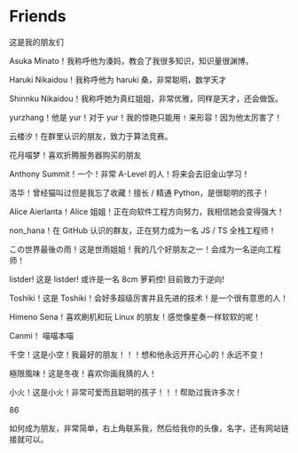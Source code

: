 # Friends

这是我的朋友们

Asuka Minato！我称呼他为湊妈，教会了我很多知识，知识量很渊博。

Haruki Nikaidou！我称呼他为 haruki 桑，非常聪明，数学天才

Shinnku Nikaidou！我称呼她为真红姐姐，非常优雅，同样是天才，还会做饭。

yurzhang！他是 yur！对于 yur！我的惊艳只能用 `!` 来形容！因为他太厉害了！

云楼汐！在群里认识的朋友，致力于算法竞赛。

花月喵梦！喜欢折腾服务器购买的朋友

Anthony Summit！一个！非常 A-Level 的人！将来会去旧金山学习！

洛华！曾经猫叫过但是我忘了收藏！擅长 / 精通 Python，是很聪明的孩子！

Alice Aierlanta！Alice 姐姐！正在向软件工程方向努力，我相信她会变得强大！

non_hana！在 GitHub 认识的群友，正在努力成为一名 JS / TS 全栈工程师！

この世界最後の雨！这是世雨姐姐！我的几个好朋友之一！会成为一名逆向工程师！

listder! 这是 listder! 或许是一名 8cm 萝莉控! 目前致力于逆向!

Toshiki！这是 Toshiki！会好多超级厉害并且先进的技术！是一个很有意思的人！

Himeno Sena！喜欢刷机和玩 Linux 的朋友！感觉像星奏一样软软的呢！

Canmi！ 喵喵本喵

千空！这是小空！我最好的朋友！！！想和他永远开开心心的！永远不变！

極限風味！这是冬夜！喜欢你画我猜的人！

小火！这是小火！非常可爱而且聪明的孩子！！！帮助过我许多次！

86

如何成为朋友，非常简单，右上角联系我，然后给我你的头像，名字，还有网站链接就可以。


